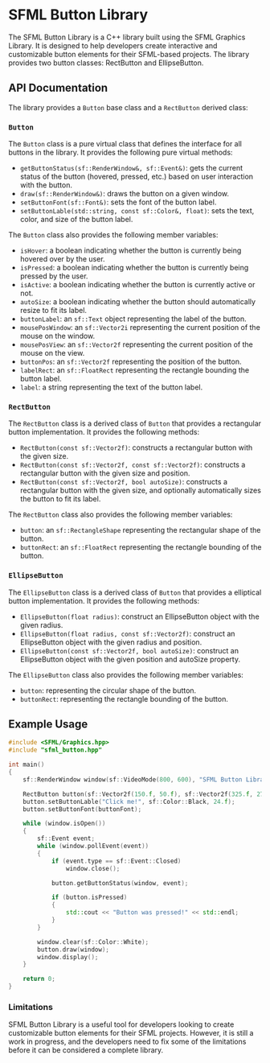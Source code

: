 # SFML Button Library

The SFML Button Library is a C++ library built using the SFML Graphics Library. It is designed to help developers create interactive and customizable button elements for their SFML-based projects. The library provides two button classes: RectButton and EllipseButton.

## API Documentation

The library provides a `Button` base class and a `RectButton` derived class:

### `Button`

The `Button` class is a pure virtual class that defines the interface for all buttons in the library. It provides the following pure virtual methods:

- `getButtonStatus(sf::RenderWindow&, sf::Event&)`: gets the current status of the button (hovered, pressed, etc.) based on user interaction with the button.
- `draw(sf::RenderWindow&)`: draws the button on a given window.
- `setButtonFont(sf::Font&)`: sets the font of the button label.
- `setButtonLable(std::string, const sf::Color&, float)`: sets the text, color, and size of the button label.

The `Button` class also provides the following member variables:

- `isHover`: a boolean indicating whether the button is currently being hovered over by the user.
- `isPressed`: a boolean indicating whether the button is currently being pressed by the user.
- `isActive`: a boolean indicating whether the button is currently active or not.
- `autoSize`: a boolean indicating whether the button should automatically resize to fit its label.
- `buttonLabel`: an `sf::Text` object representing the label of the button.
- `mousePosWindow`: an `sf::Vector2i` representing the current position of the mouse on the window.
- `mousePosView`: an `sf::Vector2f` representing the current position of the mouse on the view.
- `buttonPos`: an `sf::Vector2f` representing the position of the button.
- `labelRect`: an `sf::FloatRect` representing the rectangle bounding the button label.
- `label`: a string representing the text of the button label.

### `RectButton`

The `RectButton` class is a derived class of `Button` that provides a rectangular button implementation. It provides the following methods:

- `RectButton(const sf::Vector2f)`: constructs a rectangular button with the given size.
- `RectButton(const sf::Vector2f, const sf::Vector2f)`: constructs a rectangular button with the given size and position.
- `RectButton(const sf::Vector2f, bool autoSize)`: constructs a rectangular button with the given size, and optionally automatically sizes the button to fit its label.

The `RectButton` class also provides the following member variables:

- `button`: an `sf::RectangleShape` representing the rectangular shape of the button.
- `buttonRect`: an `sf::FloatRect` representing the rectangle bounding of the button.

### `EllipseButton`

The `EllipseButton` class is a derived class of `Button` that provides a elliptical button implementation. It provides the following methods:

- `EllipseButton(float radius)`: construct an EllipseButton object with the given radius.
- `EllipseButton(float radius, const sf::Vector2f)`: construct an EllipseButton object with the given radius and position.
- `EllipseButton(const sf::Vector2f, bool autoSize)`: construct an EllipseButton object with the given position and autoSize property.

The `EllipseButton` class also provides the following member variables:

- `button`: representing the circular shape of the button.
- `buttonRect`: representing the rectangle bounding of the button.

## Example Usage

```c++
#include <SFML/Graphics.hpp>
#include "sfml_button.hpp"

int main()
{
    sf::RenderWindow window(sf::VideoMode(800, 600), "SFML Button Library");

    RectButton button(sf::Vector2f(150.f, 50.f), sf::Vector2f(325.f, 275.f));
    button.setButtonLable("Click me!", sf::Color::Black, 24.f);
    button.setButtonFont(buttonFont);

    while (window.isOpen())
    {
        sf::Event event;
        while (window.pollEvent(event))
        {
            if (event.type == sf::Event::Closed)
                window.close();

            button.getButtonStatus(window, event);

            if (button.isPressed)
            {
                std::cout << "Button was pressed!" << std::endl;
            }
        }

        window.clear(sf::Color::White);
        button.draw(window);
        window.display();
    }

    return 0;
}
```

### Limitations
SFML Button Library is a useful tool for developers looking to create customizable button elements for their SFML projects. However, it is still a work in progress, and the developers need to fix some of the limitations before it can be considered a complete library.
